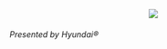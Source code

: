 <p align="center">
  <img src="https://upload.wikimedia.org/wikipedia/commons/thumb/1/1c/Haskell-Logo.svg/2000px-Haskell-Logo.svg.png">
</p>
<h6>Presented by Hyundai®</h6>
